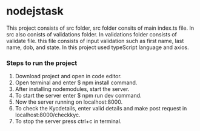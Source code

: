 # nodejstask

This project consists of src folder, src folder consits of main index.ts file.
In src also conists of validations folder.
In validations folder consists of validate file. this file consists of input validation such as first name, last name, dob, and state. In this project used typeScript language and axios.

### Steps to run the project
1. Download project and open in code editor.
2. Open terminal and enter $ npm install command.
3. After installing nodemodules, start the server.
4. To start the server enter $ npm run dev command.
5. Now the server running on localhost:8000.
6. To check the Kycdetails, enter valid details and make post request in localhost:8000/checkkyc.
7. To stop the server press ctrl+c in terminal.


